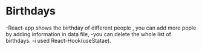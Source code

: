 # Birthdays
-React-app shows the birthday of different people , you can add more pople by adding information in data file,
-you can delete the whole list of birthdays.
-i used React-Hook(useStatae).

